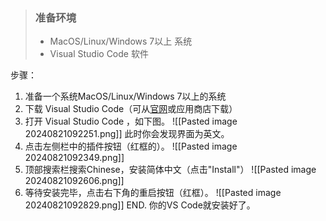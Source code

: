 > ### 准备环境
> - MacOS/Linux/Windows 7以上 系统
> - Visual Studio Code 软件

步骤：
1. 准备一个系统MacOS/Linux/Windows 7以上的系统
2. 下载 Visual Studio Code（可从[官网](https://code.visualstudio.com/)或应用商店下载）
3. 打开 Visual Studio Code ，如下图。
 ![[Pasted image 20240821092251.png]]
 此时你会发现界面为英文。
4. 点击左侧栏中的插件按钮（红框的）。 
![[Pasted image 20240821092349.png]]
 5. 顶部搜索栏搜索Chinese，安装简体中文（点击"Install"）
 ![[Pasted image 20240821092606.png]]
 6. 等待安装完毕，点击右下角的重启按钮（红框）。
 ![[Pasted image 20240821092829.png]]
END. 你的VS Code就安装好了。
